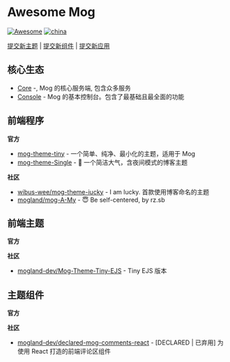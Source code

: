 # Awesome Mog

[![Awesome](https://awesome.re/badge-flat2.svg)](https://awesome.re) [![china](https://jaywcjlove.github.io/sb/lang/chinese.svg)](README.md)

[提交新主题](/CONTRIBUTING.md#提交新主题) | [提交新组件](/CONTRIBUTING.md#提交新组件) | [提交新应用](/CONTRIBUTING.md#提交新应用)

## 核心生态

- [Core](https://github.com/mogland/core) -, Mog 的核心服务端, 包含众多服务
- [Console](https://github.com/mogland/console) - Mog 的基本控制台。包含了最基础且最全面的功能

## 前端程序

**官方**

- [mog-theme-tiny](https://github.com/mogland/mog-theme-tiny) - 一个简单、纯净、最小化的主题，适用于 Mog
- [mog-theme-Single](https://github.com/mogland/mog-theme-Single) - 🎈 一个简洁大气，含夜间模式的博客主题

**社区**


<ul>

<li>
<a href="https://github.com/wibus-wee/mog-theme-iucky">wibus-wee/mog-theme-iucky</a> - I am lucky. 首款使用博客命名的主题
</li>
  
<li>
<a href="https://github.com/mogland/mog-A-My">mogland/mog-A-My</a> - 😇 Be self-centered, by rz.sb
</li>
  
</ul>
  

## 前端主题

**官方**


**社区**


<ul>

<li>
<a href="https://github.com/mogland-dev/Mog-Theme-Tiny-EJS">mogland-dev/Mog-Theme-Tiny-EJS</a> - Tiny EJS 版本
</li>
  
</ul>
  

## 主题组件

**官方**

**社区**


<ul>

<li>
<a href="https://github.com/mogland-dev/declared-mog-comments-react">mogland-dev/declared-mog-comments-react</a> - [DECLARED | 已弃用] 为使用 React 打造的前端评论区组件
</li>
  
</ul>
  
